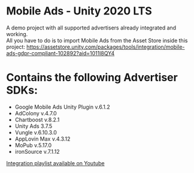 # Mobile Ads - Unity 2020 LTS
A demo project with all supported advertisers already integrated and working.\
All you have to do is to import Mobile Ads from the Asset Store inside this project:
https://assetstore.unity.com/packages/tools/integration/mobile-ads-gdpr-compliant-102892?aid=1011l8QY4

# Contains the following Advertiser SDKs:
- Google Mobile Ads Unity Plugin v.6.1.2
- AdColony v.4.7.0
- Chartboost v.8.2.1
- Unity Ads 3.7.5
- Vungle v.6.10.3.0
- AppLovin Max v.4.3.12
- MoPub v.5.17.0
- ironSource v.7.1.12
  
<a href="https://www.youtube.com/playlist?list=PLKeb94eicHQtlz9CrrJwKNJF8Su_Cq4b_">Integration playlist available on Youtube</a>
